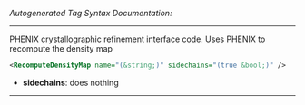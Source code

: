 <!-- THIS IS AN AUTOGENERATED FILE: Don't edit it directly, instead change the schema definition in the code itself. -->

_Autogenerated Tag Syntax Documentation:_

---
PHENIX crystallographic refinement interface code. Uses PHENIX to recompute the density map

```xml
<RecomputeDensityMap name="(&string;)" sidechains="(true &bool;)" />
```

-   **sidechains**: does nothing

---

